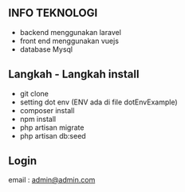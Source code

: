 ## INFO TEKNOLOGI
- backend menggunakan laravel
- front end menggunakan vuejs
- database Mysql

## Langkah - Langkah install
- git clone 
- setting dot env (ENV ada di file dotEnvExample)
- composer install
- npm install
- php artisan migrate
- php artisan db:seed

## Login
email : admin@admin.com
